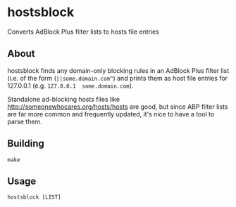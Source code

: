 hostsblock
==========

Converts AdBlock Plus filter lists to hosts file entries

About
-----

hostsblock finds any domain-only blocking rules in an AdBlock Plus filter list
(i.e. of the form (`||some.domain.com^`) and prints them as host file entries
for 127.0.0.1 (e.g. `127.0.0.1	some.domain.com`).

Standalone ad-blocking hosts files like http://someonewhocares.org/hosts/hosts
are good, but since ABP filter lists are far more common and frequently updated,
it's nice to have a tool to parse them.

Building
--------

    make

Usage
-----

    hostsblock [LIST]
